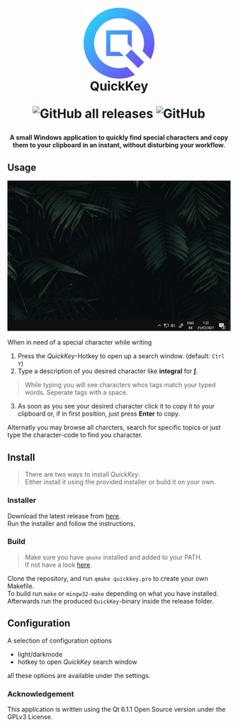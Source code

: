 
<h1 align="center">
  <br>
  <img src="./images/qicon.svg" alt="QuickKey logo" style="vertical-align:middle" title="QuickKey" height="160" />
  <br>
  QuickKey
  <br>
  
  ![GitHub all releases](https://img.shields.io/github/downloads/leokraft/QuickKey/total?color=green)
  ![GitHub](https://img.shields.io/github/license/leokraft/QuickKey?color=green)
  
</h1>



<h4 align="center">A small Windows application to quickly find special characters and copy them to your clipboard in an instant, without disturbing your workflow.</h4>


## Usage

![usage](./images/usage.gif)

When in need of a special character while writing
1. Press the *QuickKey*-Hotkey to open up a search window. (default: `Ctrl Y`)
2. Type  a description of you desired character like **integral** for **∫**.
  > While typing you will see characters whos tags match your typed words.
  > Seperate tags with a space.
3. As soon as you see your desired character click it to copy it to your clipboard or, if in first position, just press **Enter** to copy.

Alternatly you may browse all charcters, search for specific topics or just type the character-code to find you character.

## Install

> There are two ways to install *QuickKey*.\
> Either install it using the provided installer or build it on your own.

### Installer

Download the latest release from [here](https://github.com/leokraft/QuickKey/releases).\
Run the installer and follow the instructions.
  
### Build

> Make sure you have `qmake` installed and added to your PATH.\
> If not have a look [here](https://www.qt.io/download-qt-installer).

Clone the repository, and run `qmake quickkey.pro` to create your own Makefile.\
To build run `make` or `mingw32-make` depending on what you have installed.\
Afterwards run the produced `QuickKey`-binary inside the release folder.

## Configuration 

A selection of configuration options

- light/darkmode
- hotkey to open *QuickKey* search window

all these options are available under the settings.

### Acknowledgement

This application is written using the Qt 6.1.1 Open Source version under the GPLv3 License.
